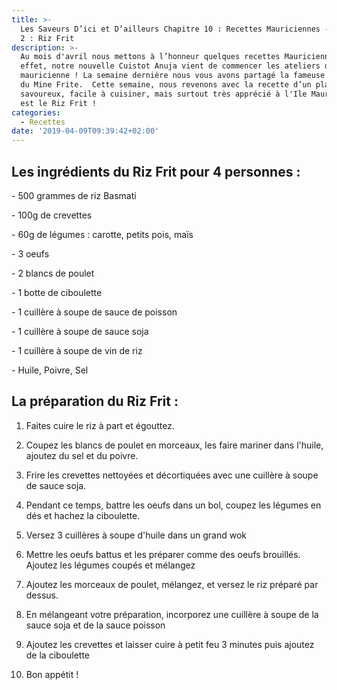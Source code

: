 ```yaml
---
title: >-
  Les Saveurs D’ici et D’ailleurs Chapitre 10 : Recettes Mauriciennes - Episode
  2 : Riz Frit
description: >-
  Au mois d'avril nous mettons à l’honneur quelques recettes Mauriciennes ! En
  effet, notre nouvelle Cuistot Anuja vient de commencer les ateliers de cuisine
  mauricienne ! La semaine dernière nous vous avons partagé la fameuse recette
  du Mine Frite.  Cette semaine, nous revenons avec la recette d’un plat
  savoureux, facile à cuisiner, mais surtout très apprécié à l'Ile Maurice qui
  est le Riz Frit !
categories:
  - Recettes
date: '2019-04-09T09:39:42+02:00'
---
```

## Les ingrédients du Riz Frit pour 4 personnes :

\- 500 grammes de riz Basmati 

\- 100g de crevettes

\- 60g de légumes : carotte, petits pois, maïs

\- 3 oeufs

\- 2 blancs de poulet

\- 1 botte de ciboulette

\- 1 cuillère à soupe de sauce de poisson 

\- 1 cuillère à soupe de sauce soja 

\- 1 cuillère à soupe de vin de riz 

\- Huile, Poivre, Sel 



## La préparation du Riz Frit : 

1. Faites cuire le riz à part et égouttez. 

2. Coupez les blancs de poulet en morceaux, les faire mariner dans l'huile, ajoutez du sel et du poivre. 

3. Frire les crevettes nettoyées et décortiquées avec une cuillère à soupe de sauce soja. 

4. Pendant ce temps, battre les oeufs dans un bol, coupez les légumes en dés et hachez la ciboulette.

5. Versez 3 cuillères à soupe d'huile dans un grand wok

6. Mettre les oeufs battus et les préparer comme des oeufs brouillés. Ajoutez les légumes coupés et mélangez

7. Ajoutez les morceaux de poulet, mélangez, et versez le riz préparé par dessus. 

8. En mélangeant votre préparation, incorporez une cuillère à soupe de la sauce soja et de la sauce poisson 

9. Ajoutez les crevettes et laisser cuire à petit feu 3 minutes puis ajoutez de la ciboulette

10. Bon appétit !
